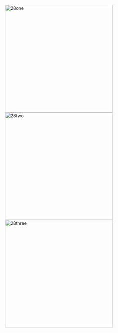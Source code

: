 <img width="344" alt="28one" src="https://user-images.githubusercontent.com/49156359/139314657-136ce18c-b532-416d-890b-84768a542468.png">
<img width="344" alt="28two" src="https://user-images.githubusercontent.com/49156359/139314670-d972c867-c691-4b40-a905-bfbeb58ab1af.png">
<img width="344" alt="28three" src="https://user-images.githubusercontent.com/49156359/139314673-b15ac4e2-9844-4aa0-9a8e-a72cb83c045c.png">
